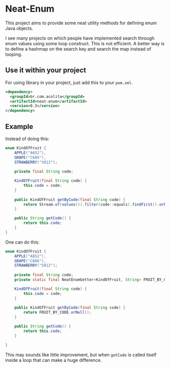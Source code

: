 # Neat-Enum

This project aims to provide some neat utility methods for defining enum Java objects.

I see many projects on which people have implemented search through enum values using some loop construct.
This is not efficient. A better way is to define a hashmap on the search key and search the map instead of looping.

## Use it within your project

For using library in your project, just add this to your ```pom.xml```.

```xml
<dependency>
  <groupId>br.com.acolita</groupId>
  <artifactId>neat-enum</artifactId>
  <version>0.3</version>
</dependency>
```

## Example
Instead of doing this:
```java
enum KindOfFruit {
    APPLE("A652"),
    GRAPE("C686"),
    STRAWBERRY("S012");
    
    private final String code;

    KindOfFruit(final String code) {
        this.code = code;
    }
   
    public KindOfFruit getByCode(final String code) {
        return Stream.of(values()).filter(code::equals).findFirst().orElse(null);
    }

    public String getCode() {
        return this.code;
    }
}
```

One can do this:

```java
enum KindOfFruit {
    APPLE("A652"),
    GRAPE("C686"),
    STRAWBERRY("S012");
    
    private final String code;
    private static final NeatEnumGetter<KindOfFruit, String> FRUIT_BY_CODE = new NeatEnumGetter<>(KindOfFruit.class, KindOfFruit::getCode); 

    KindOfFruit(final String code) {
        this.code = code;
    }
    
    public KindOfFruit getByCode(final String code) {
        return FRUIT_BY_CODE.orNull();
    }

    public String getCode() {
        return this.code;
    }

}
```

This may sounds like little improvement, but when ```getCode``` is called itself inside a loop that can make a huge difference.
